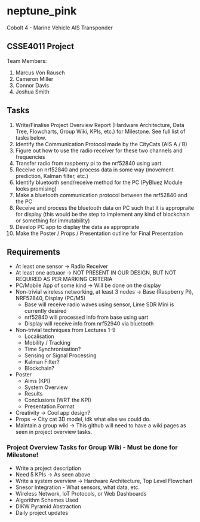 # neptune_pink

Cobolt 4 - Marine Vehicle AIS Transponder

## CSSE4011 Project  
Team Members:  
1. Marcus Von Rausch
2. Cameron Miller
3. Connor Davis
4. Joshua Smith

## Tasks
1. Write/Finalise Project Overview Report (Hardware Architecture, Data Tree, Flowcharts, Group Wiki, KPIs, etc.) for Milestone. See full list of tasks below.
2. Identify the Communication Protocol made by the CityCats (AIS A / B)
3. Figure out how to use the radio receiver for these two channels and frequencies
4. Transfer radio from raspberry pi to the nrf52840 using uart
5. Receive on nrf52840 and process data in some way (movement prediction, Kalman filter, etc.)
6. Identify bluetooth send/receive method for the PC (PyBluez Module looks promising)
7. Make a bluetooth communication protocol between the nrf52840 and the PC
8. Receive and process the bluetooth data on PC such that it is appropraite for display (this would be the step to implement any kind of blockchain or something for immutability)
9. Develop PC app to display the data as appropriate
10. Make the Poster / Props / Presentation outline for Final Presentation

## Requirements
- At least one sensor -> Radio Receiver
- At least one actuaor -> NOT PRESENT IN OUR DESIGN, BUT NOT REQUIRED AS PER MARKING CRITERIA
- PC/Mobile App of some kind -> Will be done on the display
- Non-trivial wireless networking, at least 3 nodes -> Base (Raspberry Pi), NRF52840, Display (PC/M5)
    - Base will receive radio waves using sensor, Lime SDR Mini is currently desired 
    - nrf52840 will processed info from base using uart 
    - Display will receive info from nrf52940 via bluetooth
- Non-trivial techniques from Lectures 1-9
    - Localisation
    - Mobility / Tracking
    - Time Synchronisation?
    - Sensing or Signal Processing
    - Kalman Filter?
    - Blockchain?
- Poster
    - Aims (KPI)
    - System Overview
    - Results
    - Conclusions (WRT the KPI)
    - Presentation Format
- Creativity -> Cool app design?
- Props -> City cat 3D model, idk what else we could do.
- Maintain a group wiki -> This github will need to have a wiki pages as seen in project overview tasks.

### Project Overview Tasks for Group Wiki - Must be done for Milestone!
- Write a project description
- Need 5 KPIs -> As seen above
- Write a system overview -> Hardware Architecture, Top Level Flowchart
- Snesor Integration - What sensors, what data, etc.
- Wireless Network, IoT Protocols, or Web Dashboards
- Algorithm Schemes Used
- DIKW Pyramid Abstraction
- Daily project updates
